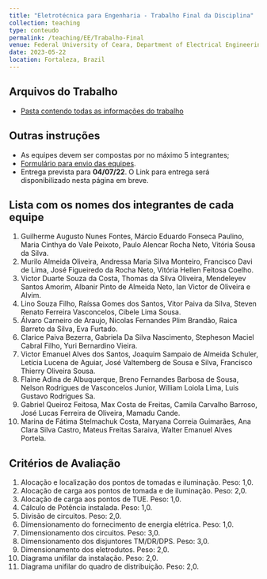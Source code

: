 ```yaml
---
title: "Eletrotécnica para Engenharia - Trabalho Final da Disciplina"
collection: teaching
type: conteudo
permalink: /teaching/EE/Trabalho-Final
venue: Federal University of Ceara, Department of Electrical Engineering
date: 2023-05-22
location: Fortaleza, Brazil
---
```


## Arquivos do Trabalho
- [Pasta contendo todas as informações do trabalho](https://drive.google.com/drive/folders/1ySJ64lzmaO7_7bMkPRHOhmFROhuPjtGI?usp=share_link)

## Outras instruções
- As equipes devem ser compostas por no máximo 5 integrantes;
- [Formulário para envio das equipes](https://forms.gle/REz2Bi973ruYFFKEA).
- Entrega prevista para **04/07/22**. O Link para entrega será disponibilizado nesta página em breve.

## Lista com os nomes dos integrantes de cada equipe
1. Guilherme Augusto Nunes Fontes,  Márcio Eduardo Fonseca Paulino,  Maria Cinthya do Vale Peixoto,  Paulo Alencar Rocha Neto,  Vitória Sousa da Silva.
2. Murilo Almeida Oliveira,  Andressa Maria Silva Monteiro,  Francisco Davi de Lima,  José Figueiredo da Rocha Neto,  Vitória Hellen Feitosa Coelho.
3. Victor Duarte Souza da Costa,  Thomas da Silva Oliveira,  Mendeleyev Santos Amorim,  Albanir Pinto de Almeida Neto,  Ian Victor de Oliveira e Alvim.
4. Lino Souza Filho,  Raíssa Gomes dos Santos,  Vitor Paiva da Silva,  Steven Renato Ferreira Vasconcelos,  Cibele Lima Sousa.
5. Álvaro Carneiro de Araujo,  Nicolas Fernandes Plim Brandão,  Raica Barreto da Silva,  Eva Furtado.
6. Clarice Paiva Bezerra,  Gabriela Da Silva Nascimento,  Stepheson Maciel Cabral Filho,  Yuri Bernardino Vieira.
7. Victor Emanuel Alves dos Santos,  Joaquim Sampaio de Almeida Schuler,  Letícia Lucena de Aguiar,  José Valtemberg de Sousa e Silva,  Francisco Thierry Oliveira Sousa.
8. Flaine Adina de Albuquerque,  Breno Fernandes Barbosa de Sousa,  Nelson Rodrigues de Vasconcelos Junior,  William Loiola Lima,  Luis Gustavo Rodrigues Sa.
9. Gabriel Queiroz Feitosa,  Max Costa de Freitas,  Camila Carvalho Barroso,  José Lucas Ferreira de Oliveira,  Mamadu Cande.
10. Marina de Fátima Stelmachuk Costa,  Maryana Correia Guimarães,  Ana Clara Silva Castro,  Mateus Freitas Saraiva,  Walter Emanuel Alves Portela.


## Critérios de Avaliação

1. Alocação e localização dos pontos de  tomadas e iluminação. Peso: 1,0.
2. Alocação de carga aos pontos de tomada e de iluminação. Peso: 2,0.
3. Alocação de carga aos pontos de TUE. Peso: 1,0.
4. Cálculo de Potência instalada. Peso: 1,0.
5. Divisão de circuitos. Peso: 2,0.
6. Dimensionamento do fornecimento de energia elétrica. Peso: 1,0.
7. Dimensionamento dos circuitos. Peso: 3,0.
8. Dimensionamento dos disjuntores TM/DR/DPS. Peso: 3,0.
9. Dimensionamento dos eletrodutos. Peso: 2,0.
10. Diagrama unifilar da instalação. Peso: 2,0.
11. Diagrama unifilar do quadro de distribuição. Peso: 2,0.
